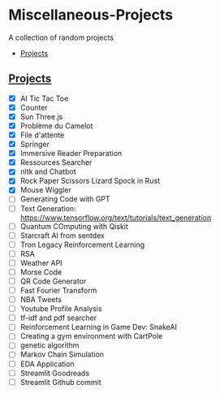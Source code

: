 # Miscellaneous-Projects

A collection of random projects

- [Projects](#projects)

## [Projects](#projects)

- [X] AI Tic Tac Toe
- [X] Counter
- [X] Sun Three.js
- [X] Problème du Camelot
- [X] File d'attente
- [X] Springer
- [X] Immersive Reader Preparation
- [X] Ressources Searcher
- [X] nltk and Chatbot
- [X] Rock Paper Scissors Lizard Spock in Rust
- [X] Mouse Wiggler
- [ ] Generating Code with GPT
- [ ] Text Generation: https://www.tensorflow.org/text/tutorials/text_generation
- [ ] Quantum COmputing with Qiskit
- [ ] Starcraft AI from sentdex
- [ ] Tron Legacy Reinforcement Learning
- [ ] RSA
- [ ] Weather API
- [ ] Morse Code
- [ ] QR Code Generator
- [ ] Fast Fourier Transform
- [ ] NBA Tweets
- [ ] Youtube Profile Analysis
- [ ] tf-idf and pdf searcher
- [ ] Reinforcement Learning in Game Dev: SnakeAI
- [ ] Creating a gym environment with CartPole
- [ ] genetic algorithm
- [ ] Markov Chain Simulation
- [ ] EDA Application
- [ ] Streamlit Goodreads
- [ ] Streamlit Github commit
